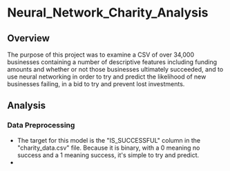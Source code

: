 # Neural_Network_Charity_Analysis

## Overview

The purpose of this project was to examine a CSV of over 34,000 businesses containing a number of descriptive features including funding amounts and whether or not those businesses ultimately succeeded, and to use neural networking in order to try and predict the likelihood of new businesses failing, in a bid to try and prevent lost investments.

## Analysis

### Data Preprocessing

- The target for this model is the "IS_SUCCESSFUL" column in the "charity_data.csv" file. Because it is binary, with a 0 meaning no success and a 1 meaning success, it's simple to try and predict.
- 
